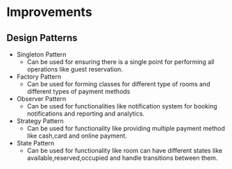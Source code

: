 # Improvements

## Design Patterns

- Singleton Pattern
  - Can be used for ensuring there is a single point for performing all operations like guest reservation.
- Factory Pattern
  - Can be used for forming classes for different type of rooms and different types of payment methods
- Observer Pattern
  - Can be used for functionalities like notification system for booking notifications and reporting and analytics.
- Strategy Pattern
  - Can be used for functionality like providing multiple payment method like cash,card and online payment.
- State Pattern
  - Can be used for functionality like room can have different states like available,reserved,occupied and handle transitions between them.
